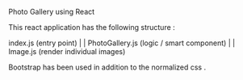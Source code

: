 Photo Gallery using React 


This react application has the following structure :

index.js (entry point)
  |
  |
PhotoGallery.js (logic / smart component)
  |
  |
Image.js (render individual images)


Bootstrap has been used in addition to the normalized css . 